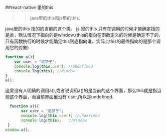 ##react-native 里的this

>>java里的this和js里的this.

  java里的this 指的的当前的这个类。
  js 里的this 只有在调用的时候才能确定指的是谁，默认情况下指向的是window.(this的指向在函数定义的时候是确定不了的，只有函数执行的时候才能确定this到底指向谁，实际上this的最终指向的是那个调用它的对象)
  
```js
function a(){
    var user = "追梦子";
    console.log(this.user); //undefined
    console.log(this); //Window
}
a();

```
   这里没有人明确的调用a(),或者说调用a()的是当前的这个界面，那么this就是指当前这个界面，而当前界面里没有 user,所以是undefined.


```js
  function a(){
       var user = "追梦子";
       console.log(this.user); //undefined
       console.log(this);　　//Window
 }
window.a();

```